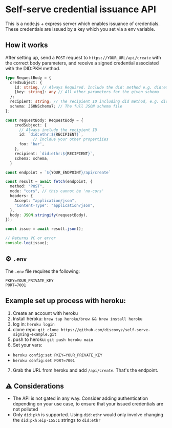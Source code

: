 # Self-serve credential issuance API

This is a node.js + express server which enables issuance of credentials.
These credentials are issued by a key which you set via a env variable.

## How it works

After setting up, send a `POST` request to `https://YOUR_URL/api/create` with the correct body parameters, and receive a signed credential associated with the DID:PKH method.

```ts
type RequestBody = {
  credSubject: {
    id: string, // Always Required. Include the did: method e.g. did:ethr:0x1234...
    [key: string]: any // All other parameters for the given schema
  };
  recipient: string; // The recipient ID including did method, e.g. did:ethr:0x1234...
  schema: JSONSchema7; // The full JSON schema file
};

const requestBody: RequestBody = {
    credSubject: {
      // Always include the recipient ID
      id: `did:ethr:${RECIPIENT}`,
            // Incldue your other propertiies
      foo: 'bar',
    },
    recipient: `did:ethr:${RECIPIENT}`,
    schema: schema,
  }

const endpoint = `${YOUR_ENDPOINT}/api/create`

const result = await fetch(endpoint, {
  method: "POST",
  mode: "cors", // this cannot be 'no-cors'
  headers: {
    Accept: "application/json",
    "Content-Type": "application/json",
  },
  body: JSON.stringify(requestBody),
});

const issue = await result.json();

// Returns VC or error
console.log(issue);
```

## ⚙️ `.env`

The `.env` file requires the following:
```
PKEY=YOUR_PRIVATE_KEY
PORT=7001
```

## Example set up process with heroku:
1. Create an account with heroku
2. Install heroku: `brew tap heroku/brew && brew install heroku`
3. log in: `heroku login`
4. clone repo:  `git clone https://github.com/discoxyz/self-serve-signing-example.git`
5. push to heroku: `git push heroku main`
6. Set your vars:
  - `heroku config:set PKEY=YOUR_PRIVATE_KEY`
  - `heroku config:set PORT=7001`
7. Grab the URL from heroku and add `/api/create`. That's the endpoint.

## ⚠️ Considerations

- The API is not gated in any way. Consider adding authentication depending on your use case, to ensure that your issued credentials are not polluted
- Only `did:pkh` is supported. Using `did:ethr` would only involve changing the `did:pkh:eip-155:1` strings to `did:ethr`
